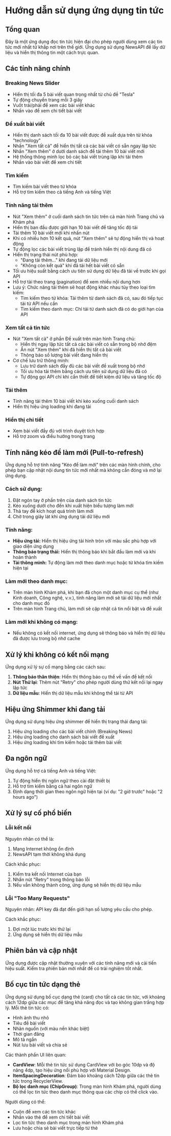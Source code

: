 # Hướng dẫn sử dụng ứng dụng tin tức

## Tổng quan

Đây là một ứng dụng đọc tin tức hiện đại cho phép người dùng xem các tin tức mới nhất từ khắp nơi trên thế giới. Ứng dụng sử dụng NewsAPI để lấy dữ liệu và hiển thị thông tin một cách trực quan.

## Các tính năng chính

### Breaking News Slider
- Hiển thị tối đa 5 bài viết quan trọng nhất từ chủ đề "Tesla"
- Tự động chuyển trang mỗi 3 giây
- Vuốt trái/phải để xem các bài viết khác
- Nhấn vào để xem chi tiết bài viết

### Đề xuất bài viết
- Hiển thị danh sách tối đa 10 bài viết được đề xuất dựa trên từ khóa "technology"
- Nhấn "Xem tất cả" để hiển thị tất cả các bài viết có sẵn ngay lập tức
- Nhấn "Xem thêm" ở dưới danh sách để tải thêm 10 bài viết mới
- Hệ thống thông minh lọc bỏ các bài viết trùng lặp khi tải thêm
- Nhấn vào bài viết để xem chi tiết

### Tìm kiếm
- Tìm kiếm bài viết theo từ khóa
- Hỗ trợ tìm kiếm theo cả tiếng Anh và tiếng Việt

### Tính năng tải thêm
- Nút "Xem thêm" ở cuối danh sách tin tức trên cả màn hình Trang chủ và Khám phá
- Hiển thị ban đầu được giới hạn 10 bài viết để tăng tốc độ tải
- Tải thêm 10 bài viết mới khi nhấn nút
- Khi có nhiều hơn 10 kết quả, nút "Xem thêm" sẽ tự động hiển thị và hoạt động
- Tự động lọc các bài viết trùng lặp để tránh hiển thị nội dung đã có
- Hiển thị trạng thái nút phù hợp:
  - "Đang tải thêm..." khi đang tải dữ liệu mới
  - "Không còn kết quả" khi đã tải hết bài viết có sẵn
- Tối ưu hiệu suất bằng cách ưu tiên sử dụng dữ liệu đã tải về trước khi gọi API
- Hỗ trợ tải theo trang (pagination) để xem nhiều nội dung hơn
- Lưu ý: Chức năng tải thêm sẽ hoạt động khác nhau tùy theo loại tìm kiếm:
  - Tìm kiếm theo từ khóa: Tải thêm từ danh sách đã có, sau đó tiếp tục tải từ API nếu cần
  - Tìm kiếm theo danh mục: Chỉ tải từ danh sách đã có do giới hạn của API

### Xem tất cả tin tức
- Nút "Xem tất cả" ở phần Đề xuất trên màn hình Trang chủ:
  - Hiển thị ngay lập tức tất cả các bài viết có sẵn trong bộ nhớ đệm
  - Ẩn nút "Xem thêm" khi đã hiển thị tất cả bài viết
  - Thông báo số lượng bài viết đang hiển thị
- Cơ chế lưu trữ thông minh:
  - Lưu trữ danh sách đầy đủ các bài viết đề xuất trong bộ nhớ
  - Tối ưu hóa tải thêm bằng cách ưu tiên sử dụng dữ liệu đã có
  - Tự động gọi API chỉ khi cần thiết để tiết kiệm dữ liệu và tăng tốc độ

### Tải thêm
- Tính năng tải thêm 10 bài viết khi kéo xuống cuối danh sách
- Hiển thị hiệu ứng loading khi đang tải

### Hiển thị chi tiết
- Xem bài viết đầy đủ với trình duyệt tích hợp
- Hỗ trợ zoom và điều hướng trong trang

## Tính năng kéo để làm mới (Pull-to-refresh)

Ứng dụng hỗ trợ tính năng "Kéo để làm mới" trên các màn hình chính, cho phép bạn cập nhật nội dung tin tức mới nhất mà không cần đóng và mở lại ứng dụng.

### Cách sử dụng:
1. Đặt ngón tay ở phần trên của danh sách tin tức
2. Kéo xuống dưới cho đến khi xuất hiện biểu tượng làm mới
3. Thả tay để kích hoạt quá trình làm mới
4. Chờ trong giây lát khi ứng dụng tải dữ liệu mới

### Tính năng:
- **Hiệu ứng tải:** Hiển thị hiệu ứng tải hình tròn với màu sắc phù hợp với giao diện ứng dụng
- **Thông báo trạng thái:** Hiển thị thông báo khi bắt đầu làm mới và khi hoàn thành
- **Tải thông minh:** Tự động làm mới theo danh mục hoặc từ khóa tìm kiếm hiện tại

### Làm mới theo danh mục:
- Trên màn hình Khám phá, khi bạn đã chọn một danh mục cụ thể (như Kinh doanh, Công nghệ, v.v.), tính năng làm mới sẽ tải dữ liệu mới nhất cho danh mục đó
- Trên màn hình Trang chủ, làm mới sẽ cập nhật cả tin nổi bật và đề xuất

### Làm mới khi không có mạng:
- Nếu không có kết nối internet, ứng dụng sẽ thông báo và hiển thị dữ liệu đã được lưu trong bộ nhớ cache

## Xử lý khi không có kết nối mạng

Ứng dụng xử lý sự cố mạng bằng các cách sau:

1. **Thông báo thân thiện**: Hiển thị thông báo cụ thể về vấn đề kết nối
2. **Nút Thử lại**: Thêm nút "Retry" cho phép người dùng thử kết nối lại ngay lập tức
3. **Dữ liệu mẫu**: Hiển thị dữ liệu mẫu khi không thể tải từ API

## Hiệu ứng Shimmer khi đang tải

Ứng dụng sử dụng hiệu ứng shimmer để hiển thị trạng thái đang tải:
1. Hiệu ứng loading cho các bài viết chính (Breaking News)
2. Hiệu ứng loading cho danh sách bài viết đề xuất
3. Hiệu ứng loading khi tìm kiếm hoặc tải thêm bài viết

## Đa ngôn ngữ

Ứng dụng hỗ trợ cả tiếng Anh và tiếng Việt:
1. Tự động hiển thị ngôn ngữ theo cài đặt thiết bị
2. Hỗ trợ tìm kiếm bằng cả hai ngôn ngữ
3. Định dạng thời gian theo ngôn ngữ hiện tại (ví dụ: "2 giờ trước" hoặc "2 hours ago")

## Xử lý sự cố phổ biến

### Lỗi kết nối
Nguyên nhân có thể là:
1. Mạng Internet không ổn định
2. NewsAPI tạm thời không khả dụng

Cách khắc phục:
1. Kiểm tra kết nối Internet của bạn
2. Nhấn nút "Retry" trong thông báo lỗi
3. Nếu vẫn không thành công, ứng dụng sẽ hiển thị dữ liệu mẫu

### Lỗi "Too Many Requests"
Nguyên nhân: API key đã đạt đến giới hạn số lượng yêu cầu cho phép.

Cách khắc phục:
1. Đợi một lúc trước khi thử lại
2. Ứng dụng sẽ hiển thị dữ liệu mẫu

## Phiên bản và cập nhật

Ứng dụng được cập nhật thường xuyên với các tính năng mới và cải tiến hiệu suất. Kiểm tra phiên bản mới nhất để có trải nghiệm tốt nhất.

## Bố cục tin tức dạng thẻ

Ứng dụng sử dụng bố cục dạng thẻ (card) cho tất cả các tin tức, với khoảng cách 12dp giữa các mục để tăng khả năng đọc và tạo không gian trắng hợp lý. Mỗi thẻ tin tức có:

- Hình ảnh thu nhỏ
- Tiêu đề bài viết
- Nhãn nguồn (với màu nền khác biệt)
- Thời gian đăng
- Mô tả ngắn
- Nút lưu bài viết và chia sẻ

Các thành phần UI liên quan:
- **CardView**: Mỗi thẻ tin tức sử dụng CardView với bo góc 10dp và độ nâng 4dp, tạo hiệu ứng nổi phù hợp với Material Design.
- **ItemSpacingDecoration**: Đảm bảo khoảng cách 12dp giữa các thẻ tin tức trong RecyclerView.
- **Bộ lọc danh mục (ChipGroup)**: Trong màn hình Khám phá, người dùng có thể lọc tin tức theo danh mục thông qua các chip có thể click vào.

Người dùng có thể:
- Cuộn để xem các tin tức khác
- Nhấn vào thẻ để xem chi tiết bài viết
- Lọc tin tức theo danh mục trong màn hình Khám phá
- Lưu hoặc chia sẻ bài viết trực tiếp từ thẻ 